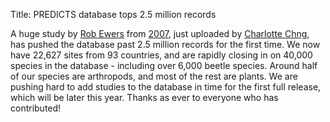 Title: PREDICTS database tops 2.5 million records

A huge study by [Rob Ewers]({filename}/pages/team.md#RE) from
[2007](http://dx.doi.org/10.1890/0012-9658(2007)88[96:SIBEAA]2.0.CO;2), just
uploaded by [Charlotte Chng]({filename}/pages/team.md#CC), has
pushed the database past 2.5 million records for the first time.
We now have 22,627 sites from 93 countries, and are rapidly closing
in on 40,000 species in the database - including over 6,000 beetle
species. Around half of our species are arthropods, and most of the
rest are plants. We are pushing hard to add studies to the database
in time for the first full release, which will be later this year.
Thanks as ever to everyone who has contributed!
